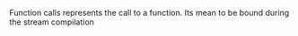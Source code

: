 Function calls represents the call to a function. Its mean to be bound during the stream compilation 
